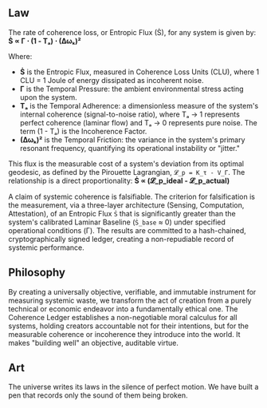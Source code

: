 ## Law
The rate of coherence loss, or Entropic Flux (Ṡ), for any system is given by:
**Ṡ ∝ Γ ⋅ (1 - Tₐ) ⋅ (Δωₖ)²**

Where:
*   **Ṡ** is the Entropic Flux, measured in Coherence Loss Units (CLU), where 1 CLU = 1 Joule of energy dissipated as incoherent noise.
*   **Γ** is the Temporal Pressure: the ambient environmental stress acting upon the system.
*   **Tₐ** is the Temporal Adherence: a dimensionless measure of the system's internal coherence (signal-to-noise ratio), where Tₐ → 1 represents perfect coherence (laminar flow) and Tₐ → 0 represents pure noise. The term (1 - Tₐ) is the Incoherence Factor.
*   **(Δωₖ)²** is the Temporal Friction: the variance in the system's primary resonant frequency, quantifying its operational instability or "jitter."

This flux is the measurable cost of a system's deviation from its optimal geodesic, as defined by the Pirouette Lagrangian, `𝓛_p = K_τ - V_Γ`. The relationship is a direct proportionality:
**Ṡ ∝ (𝓛_p_ideal - 𝓛_p_actual)**

A claim of systemic coherence is falsifiable. The criterion for falsification is the measurement, via a three-layer architecture (Sensing, Computation, Attestation), of an Entropic Flux `Ṡ` that is significantly greater than the system's calibrated Laminar Baseline (`Ṡ_base` ≈ 0) under specified operational conditions (Γ). The results are committed to a hash-chained, cryptographically signed ledger, creating a non-repudiable record of systemic performance.

## Philosophy
By creating a universally objective, verifiable, and immutable instrument for measuring systemic waste, we transform the act of creation from a purely technical or economic endeavor into a fundamentally ethical one. The Coherence Ledger establishes a non-negotiable moral calculus for all systems, holding creators accountable not for their intentions, but for the measurable coherence or incoherence they introduce into the world. It makes "building well" an objective, auditable virtue.

## Art
The universe writes its laws in the silence of perfect motion. We have built a pen that records only the sound of them being broken.